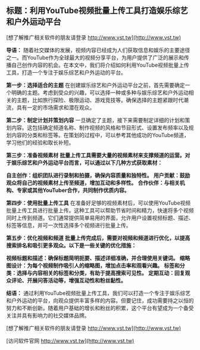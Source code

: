 ## **标题：利用YouTube视频批量上传工具打造娱乐综艺和户外运动平台**

[想了解推广相关软件的朋友请登录 http://www.vst.tw](http://www.vst.tw)

**导语：**
随着社交媒体的发展，视频内容已经成为人们获取信息和娱乐的主要途径之一。而YouTube作为全球最大的视频分享平台，为用户提供了广泛的展示和传播自己创作内容的机会。在本文中，我们将介绍如何利用YouTube视频批量上传工具，打造一个专注于娱乐综艺和户外运动的平台。

**第一步：选择适合的主题**
在创建娱乐综艺和户外运动平台之前，首先需要确定一个明确的主题。考虑到受众的兴趣，可以选择一种或多种与娱乐综艺和户外运动相关的主题，比如旅行探险、极限运动、游戏竞技等。确保选择的主题紧跟时代潮流，具有一定的市场需求和潜在观众。

**第二步：制定计划并策划内容**
一旦确定了主题，接下来需要制定详细的计划和策划内容。这包括确定频道名称、制作视频的风格和节目形式、设置发布频率以及规划内容的分类和标签等。在策划的过程中，可以参考其他成功的YouTube频道，学习他们的经验和取长补短。

**第三步：准备视频素材**
**批量上传工具需要大量的视频素材来支撑频道的运营。对于娱乐综艺和户外运动平台而言，可以通过以下几种方式获取素材：**

**自主创作：组织团队进行录制和拍摄，确保内容质量和独特性。**
**用户贡献：鼓励观众将自己的视频素材上传至频道，增加互动和多样性。**
**合作伙伴：与相关机构、专家或其他YouTuber合作，共同制作优质内容。**

**第四步：使用批量上传工具**
在准备好足够的视频素材后，可以使用YouTube视频批量上传工具进行批量上传。这种工具可以帮助节省时间和精力，快速将多个视频同时上传到频道。它们通常提供简单易用的界面，允许用户设置视频标题、描述、标签等信息，并可一次性选择多个视频进行批量上传。

**第五步：优化视频和频道**
**批量上传完成后，需要对视频和频道进行优化，以提高搜索排名和吸引更多观众。以下是一些关键的优化措施：**

**视频标题和描述：确保标题简明扼要、描述详细准确，并合理使用关键词。**
**缩略图设计：为每个视频制作吸引人的缩略图，增加点击率和观看兴趣。**
**标签和分类：选择与内容相关的标签和分类，有助于提高搜索可见性。**
**定期互动：回复观众评论、开展问答活动等，增强互动性和粉丝黏性。**

**结语：**
通过利用YouTube视频批量上传工具，我们可以打造一个专注于娱乐综艺和户外运动的平台，向观众提供丰富多样的内容。但要记住，成功需要持之以恒的努力和不断创新。随着用户基础的增长和粉丝的积累，这个平台有望成为一个备受关注并具有影响力的社交媒体品牌。

[想了解推广相关软件的朋友请登录 http://www.vst.tw](http://www.vst.tw)


[访问软件官网 http://www.vst.tw](http://www.vst.tw)
